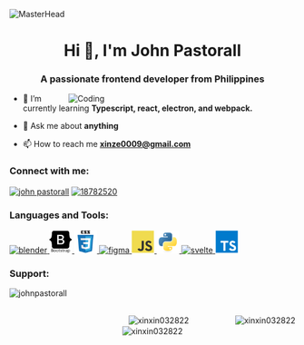 ![MasterHead](https://user-images.githubusercontent.com/95478989/198955082-6e78ebb5-e1e4-49f9-8d32-6e5af3984dcd.gif)
<h1 align="center">Hi 👋, I'm John Pastorall</h1>
<h3 align="center">A passionate frontend developer from Philippines</h3>
<img align="right" alt="Coding" width="400" src="https://raw.githubusercontent.com/TheDudeThatCode/TheDudeThatCode/master/Assets/Developer.gif"/>

- 🌱 I’m currently learning **Typescript, react, electron, and webpack.**

- 💬 Ask me about **anything**

- 📫 How to reach me **xinze0009@gmail.com**

<h3 align="left">Connect with me:</h3>
<p align="left">
<a href="https://linkedin.com/in/john pastorall" target="blank"><img align="center" src="https://raw.githubusercontent.com/rahuldkjain/github-profile-readme-generator/master/src/images/icons/Social/linked-in-alt.svg" alt="john pastorall" height="30" width="40" /></a>
<a href="https://stackoverflow.com/users/18782520" target="blank"><img align="center" src="https://raw.githubusercontent.com/rahuldkjain/github-profile-readme-generator/master/src/images/icons/Social/stack-overflow.svg" alt="18782520" height="30" width="40" /></a>
</p>

<h3 align="left">Languages and Tools:</h3>
<p align="left"> <a href="https://www.blender.org/" target="_blank" rel="noreferrer"> <img src="https://download.blender.org/branding/community/blender_community_badge_white.svg" alt="blender" width="40" height="40"/> </a> <a href="https://getbootstrap.com" target="_blank" rel="noreferrer"> <img src="https://raw.githubusercontent.com/devicons/devicon/master/icons/bootstrap/bootstrap-plain-wordmark.svg" alt="bootstrap" width="40" height="40"/> </a> <a href="https://www.w3schools.com/css/" target="_blank" rel="noreferrer"> <img src="https://raw.githubusercontent.com/devicons/devicon/master/icons/css3/css3-original-wordmark.svg" alt="css3" width="40" height="40"/> </a> <a href="https://www.figma.com/" target="_blank" rel="noreferrer"> <img src="https://www.vectorlogo.zone/logos/figma/figma-icon.svg" alt="figma" width="40" height="40"/> </a> <a href="https://developer.mozilla.org/en-US/docs/Web/JavaScript" target="_blank" rel="noreferrer"> <img src="https://raw.githubusercontent.com/devicons/devicon/master/icons/javascript/javascript-original.svg" alt="javascript" width="40" height="40"/> </a> <a href="https://www.python.org" target="_blank" rel="noreferrer"> <img src="https://raw.githubusercontent.com/devicons/devicon/master/icons/python/python-original.svg" alt="python" width="40" height="40"/> </a> <a href="https://svelte.dev" target="_blank" rel="noreferrer"> <img src="https://upload.wikimedia.org/wikipedia/commons/1/1b/Svelte_Logo.svg" alt="svelte" width="40" height="40"/> </a> <a href="https://www.typescriptlang.org/" target="_blank" rel="noreferrer"> <img src="https://raw.githubusercontent.com/devicons/devicon/master/icons/typescript/typescript-original.svg" alt="typescript" width="40" height="40"/> </a> </p>

<h3 align="left">Support:</h3>
<p><a href="https://ko-fi.com/johnpastorall"> <img align="left" src="https://cdn.ko-fi.com/cdn/kofi3.png?v=3" height="50" width="210" alt="johnpastorall" /></a></p><br><br>

<div display="flex">
  <p align="center"><img align="right" src="https://github-readme-streak-stats.herokuapp.com/?user=xinxin032822&" alt="xinxin032822" /></p>
  <p align="center"><img align="left" src="https://github-readme-stats.vercel.app/api/top-langs?username=xinxin032822&show_icons=true&locale=en&layout=compact" alt="xinxin032822" /></p>
  <p align="center">&nbsp;<img align="center" src="https://github-readme-stats.vercel.app/api?username=xinxin032822&show_icons=true&locale=en" alt="xinxin032822" /></p>

</div>
